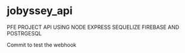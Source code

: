 # jobyssey_api
PFE PROJECT API USING NODE EXPRESS SEQUELIZE FIREBASE AND POSTRGESQL

Commit to test the webhook
